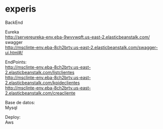 # experis
BackEnd


Eureka    
http://servereureka-env.eba-9wvvwqft.us-east-2.elasticbeanstalk.com/    
swagger   
http://msclinte-env.eba-8ch2brtv.us-east-2.elasticbeanstalk.com/swagger-ui.html#/

EndPoints:    
http://msclinte-env.eba-8ch2brtv.us-east-2.elasticbeanstalk.com/listclientes    
http://msclinte-env.eba-8ch2brtv.us-east-2.elasticbeanstalk.com/kpideclientes   
http://msclinte-env.eba-8ch2brtv.us-east-2.elasticbeanstalk.com/creacliente   

Base de datos:    
  Mysql

Deploy:   
  Aws
  

